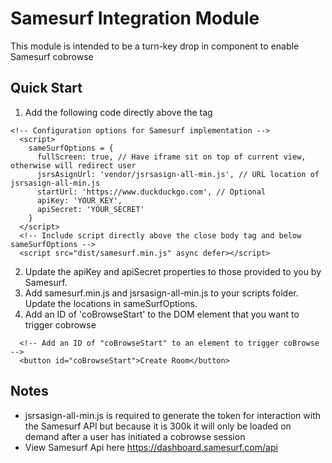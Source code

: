 # Samesurf Integration Module
This module is intended to be a turn-key drop in component to enable Samesurf cobrowse

## Quick Start

1. Add the following code directly above the </body> tag
```
<!-- Configuration options for Samesurf implementation -->
  <script>
    sameSurfOptions = {
      fullScreen: true, // Have iframe sit on top of current view, otherwise will redirect user
      jsrsAsignUrl: 'vendor/jsrsasign-all-min.js', // URL location of jsrsasign-all-min.js
      startUrl: 'https://www.duckduckgo.com', // Optional
      apiKey: 'YOUR_KEY',
      apiSecret: 'YOUR_SECRET'
    }
  </script>
  <!-- Include script directly above the close body tag and below sameSurfOptions -->
  <script src="dist/samesurf.min.js" async defer></script>
```
2. Update the apiKey and apiSecret properties to those provided to you by Samesurf. 
3. Add samesurf.min.js and jsrsasign-all-min.js to your scripts folder. Update the locations in sameSurfOptions.
4. Add an ID of 'coBrowseStart' to the DOM element that you want to trigger cobrowse
```
  <!-- Add an ID of "coBrowseStart" to an element to trigger coBrowse -->
  <button id="coBrowseStart">Create Room</button>
```

## Notes
- jsrsasign-all-min.js is required to generate the token for interaction with the Samesurf API but because it is 300k it will only be loaded on demand after a user has initiated a cobrowse session
- View Samesurf Api here https://dashboard.samesurf.com/api
